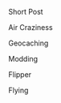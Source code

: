 <!-- This file contains case sensitive post tags for this website. Please add new tags here when made. -->

Short Post

Air Craziness

Geocaching

Modding

Flipper

Flying